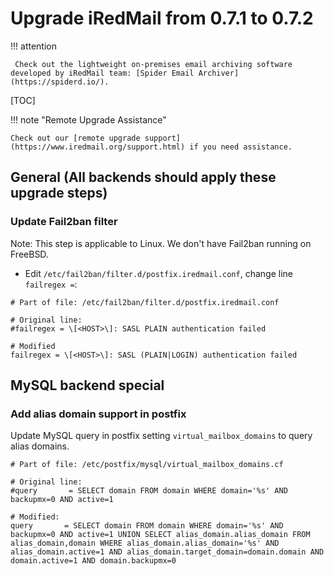 # Upgrade iRedMail from 0.7.1 to 0.7.2

!!! attention

	 Check out the lightweight on-premises email archiving software developed by iRedMail team: [Spider Email Archiver](https://spiderd.io/).

[TOC]

!!! note "Remote Upgrade Assistance"

    Check out our [remote upgrade support](https://www.iredmail.org/support.html) if you need assistance.

## General (All backends should apply these upgrade steps)

### Update Fail2ban filter

Note: This step is applicable to Linux. We don't have Fail2ban running on FreeBSD.

* Edit `/etc/fail2ban/filter.d/postfix.iredmail.conf`, change line `failregex =`:

```
# Part of file: /etc/fail2ban/filter.d/postfix.iredmail.conf

# Original line:
#failregex = \[<HOST>\]: SASL PLAIN authentication failed

# Modified
failregex = \[<HOST>\]: SASL (PLAIN|LOGIN) authentication failed
```

## MySQL backend special

### Add alias domain support in postfix

Update MySQL query in postfix setting `virtual_mailbox_domains` to query alias
domains.

```
# Part of file: /etc/postfix/mysql/virtual_mailbox_domains.cf

# Original line:
#query       = SELECT domain FROM domain WHERE domain='%s' AND backupmx=0 AND active=1

# Modified:
query       = SELECT domain FROM domain WHERE domain='%s' AND backupmx=0 AND active=1 UNION SELECT alias_domain.alias_domain FROM alias_domain,domain WHERE alias_domain.alias_domain='%s' AND alias_domain.active=1 AND alias_domain.target_domain=domain.domain AND domain.active=1 AND domain.backupmx=0
```
